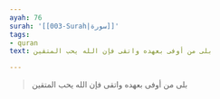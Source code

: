 ```yaml
---
ayah: 76
surah: '[[003-Surah|سورة]]'
tags:
- quran
text: بلى من أوفى بعهده واتقى فإن الله يحب المتقين

---
```

> بلى من أوفى بعهده واتقى فإن الله يحب المتقين
